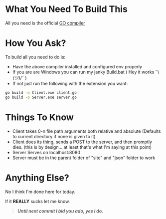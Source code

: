 # What You Need To Build This
All you need is the official [GO compiler](https://golang.org/dl/)

# How You Ask?
To build all you need to do is: 
* Have the above compiler installed and configured env properly
* If you are are Windows you can run my janky Build.bat ( Hey it works ¯\\_(ツ)_/¯ )
* If not just run the following with the extension you want:

```bash
go build -o Client.exe client.go
go build -o Server.exe server.go
```

# Things To Know
* Client takes 0-n file path arguments both relative and absolute 
        (Defaults to current directory if none is given to it)
* Client does its thing, sends a POST to the server, and then promptly dies.
        (this is by design... at least that's what I'm saying at this point)
* Server Serves on localhost:8080 
* Server must be in the parent folder of "site" and "json" folder to work

# Anything Else?
No I think I'm done here for today.

If it **REALLY** sucks let me know.

> **_Until next commit I bid you ado, yes I do._**
